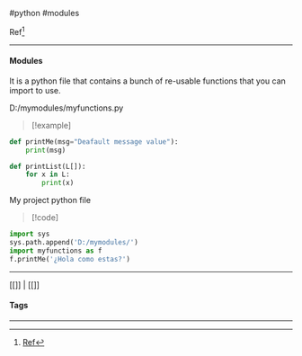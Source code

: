 #python #modules

Ref[^1]
***
#### Modules
It is a python file that contains a bunch of re-usable functions that you can import to use.

D:/mymodules/myfunctions.py
>[!example]
```python
def printMe(msg="Deafault message value"):
	print(msg)
```
```python
def printList(L[]):
	for x in L:
		print(x)
```

My project python file
>[!code]
```python
import sys
sys.path.append('D:/mymodules/')
import myfunctions as f
f.printMe('¿Hola como estas?')
```



***
[[]] | [[]]
#### Tags
***
[^1]: [Ref](#)
